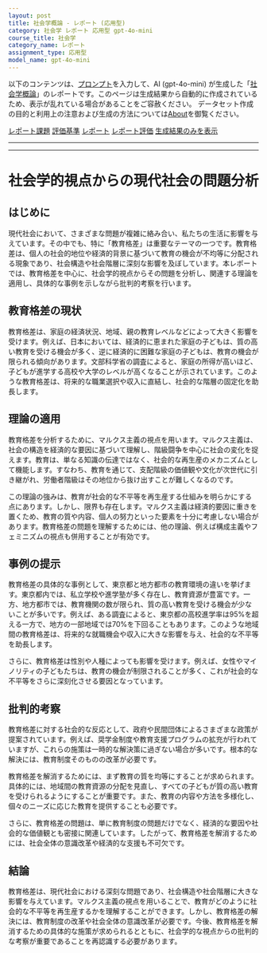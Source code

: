 ```yaml
---
layout: post
title: 社会学概論 - レポート (応用型)
category: 社会学 レポート 応用型 gpt-4o-mini
course_title: 社会学
category_name: レポート
assignment_type: 応用型
model_name: gpt-4o-mini
---
```


以下のコンテンツは、[プロンプト](http://127.0.0.1:8000/generated/社会学/gpt-4o-mini/prompt_レポート-応用型.md)を入力して、AI (gpt-4o-mini) が生成した「[社会学概論](/contents/社会学/)」のレポートです。このページは生成結果から自動的に作成されているため、表示が乱れている場合があることをご容赦ください。
データセット作成の目的と利用上の注意および生成の方法については[About](/About)を御覧ください。

[レポート課題](../レポート課題-応用型)
[評価基準](../評価基準-応用型)
[レポート](../レポート-応用型)
[レポート評価](../レポート評価-応用型)
[生成結果のみを表示](http://127.0.0.1:8000/generated/社会学/gpt-4o-mini/レポート-応用型.md)
  

***
***
  
# 社会学的視点からの現代社会の問題分析

## はじめに

現代社会において、さまざまな問題が複雑に絡み合い、私たちの生活に影響を与えています。その中でも、特に「教育格差」は重要なテーマの一つです。教育格差は、個人の社会的地位や経済的背景に基づいて教育の機会が不均等に分配される現象であり、社会構造や社会階層に深刻な影響を及ぼしています。本レポートでは、教育格差を中心に、社会学的視点からその問題を分析し、関連する理論を適用し、具体的な事例を示しながら批判的考察を行います。

## 教育格差の現状

教育格差は、家庭の経済状況、地域、親の教育レベルなどによって大きく影響を受けます。例えば、日本においては、経済的に恵まれた家庭の子どもは、質の高い教育を受ける機会が多く、逆に経済的に困難な家庭の子どもは、教育の機会が限られる傾向があります。文部科学省の調査によると、家庭の所得が高いほど、子どもが進学する高校や大学のレベルが高くなることが示されています。このような教育格差は、将来的な職業選択や収入に直結し、社会的な階層の固定化を助長します。

## 理論の適用

教育格差を分析するために、マルクス主義の視点を用います。マルクス主義は、社会の構造を経済的な要因に基づいて理解し、階級闘争を中心に社会の変化を捉えます。教育は、単なる知識の伝達ではなく、社会的な再生産のメカニズムとして機能します。すなわち、教育を通じて、支配階級の価値観や文化が次世代に引き継がれ、労働者階級はその地位から抜け出すことが難しくなるのです。

この理論の強みは、教育が社会的な不平等を再生産する仕組みを明らかにする点にあります。しかし、限界も存在します。マルクス主義は経済的要因に重きを置くため、教育の質や内容、個人の努力といった要素を十分に考慮しない場合があります。教育格差の問題を理解するためには、他の理論、例えば構成主義やフェミニズムの視点も併用することが有効です。

## 事例の提示

教育格差の具体的な事例として、東京都と地方都市の教育環境の違いを挙げます。東京都内では、私立学校や進学塾が多く存在し、教育資源が豊富です。一方、地方都市では、教育機関の数が限られ、質の高い教育を受ける機会が少ないことが多いです。例えば、ある調査によると、東京都の高校進学率は95%を超える一方で、地方の一部地域では70%を下回ることもあります。このような地域間の教育格差は、将来的な就職機会や収入に大きな影響を与え、社会的な不平等を助長します。

さらに、教育格差は性別や人種によっても影響を受けます。例えば、女性やマイノリティの子どもたちは、教育の機会が制限されることが多く、これが社会的な不平等をさらに深刻化させる要因となっています。

## 批判的考察

教育格差に対する社会的な反応として、政府や民間団体によるさまざまな政策が提案されています。例えば、奨学金制度や教育支援プログラムの拡充が行われていますが、これらの施策は一時的な解決策に過ぎない場合が多いです。根本的な解決には、教育制度そのものの改革が必要です。

教育格差を解消するためには、まず教育の質を均等にすることが求められます。具体的には、地域間の教育資源の分配を見直し、すべての子どもが質の高い教育を受けられるようにすることが重要です。また、教育の内容や方法を多様化し、個々のニーズに応じた教育を提供することも必要です。

さらに、教育格差の問題は、単に教育制度の問題だけでなく、経済的な要因や社会的な価値観とも密接に関連しています。したがって、教育格差を解消するためには、社会全体の意識改革や経済的な支援も不可欠です。

## 結論

教育格差は、現代社会における深刻な問題であり、社会構造や社会階層に大きな影響を与えています。マルクス主義の視点を用いることで、教育がどのように社会的な不平等を再生産するかを理解することができます。しかし、教育格差の解決には、教育制度の改革や社会全体の意識改革が必要です。今後、教育格差を解消するための具体的な施策が求められるとともに、社会学的な視点からの批判的な考察が重要であることを再認識する必要があります。
